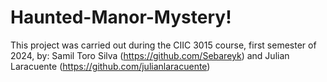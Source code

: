 # Haunted-Manor-Mystery!

This project was carried out during the CIIC 3015 course, first semester of 2024, by: Samil Toro Silva (https://github.com/Sebareyk) and Julian Laracuente (https://github.com/julianlaracuente)